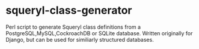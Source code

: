 squeryl-class-generator
================================

Perl script to generate Squeryl class definitions from a PostgreSQL,MySQL,CockroachDB or SQLite database. Written originally for Django, but can be used for similiarly structured databases.
